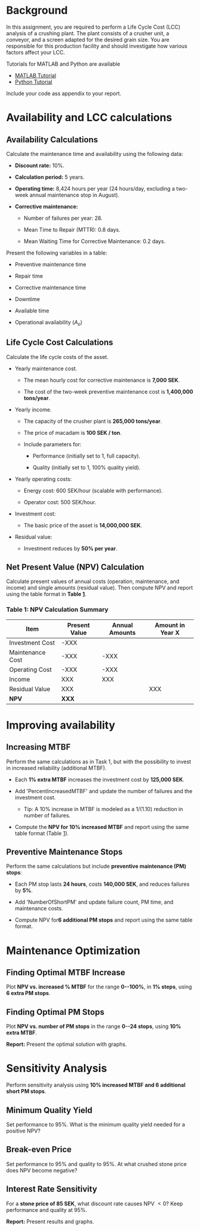 Background
==========

In this assignment, you are required to perform a Life Cycle Cost (LCC)
analysis of a crushing plant. The plant consists of a crusher unit, a
conveyor, and a screen adapted for the desired grain size. You are
responsible for this production facility and should investigate how
various factors affect your LCC.

Tutorials for MATLAB and Python are available
- [MATLAB Tutorial](../MATLAB/Maintenance_Cost_Analysis_MATLAB.md)  
- [Python Tutorial](../Python/Maintenance_Cost_Analysis_Python.md) 

Include your code ass appendix to your report.

Availability and LCC calculations
=================================

Availability Calculations
-------------------------

Calculate the maintenance time and availability using the following
data:

-   **Discount rate:** 10%.

-   **Calculation period:** 5 years.

-   **Operating time:** 8,424 hours per year (24 hours/day, excluding a
    two-week annual maintenance stop in August).

-   **Corrective maintenance:**

    -   Number of failures per year: 28.

    -   Mean Time to Repair (MTTR): 0.8 days.

    -   Mean Waiting Time for Corrective Maintenance: 0.2 days.

Present the following variables in a table:

-   Preventive maintenance time

-   Repair time

-   Corrective maintenance time

-   Downtime

-   Available time

-   Operational availability ($A_o$)

Life Cycle Cost Calculations
----------------------------

Calculate the life cycle costs of the asset.

-   Yearly maintenance cost.

    -   The mean hourly cost for corrective maintenance is **7,000
        SEK**.

    -   The cost of the two-week preventive maintenance cost is
        **1,400,000 tons/year**.

-   Yearly income.

    -   The capacity of the crusher plant is **265,000 tons/year**.

    -   The price of macadam is **100 SEK / ton**.

    -   Include parameters for:

        -   Performance (initially set to 1, full capacity).

        -   Quality (initially set to 1, 100% quality yield).

-   Yearly operating costs:

    -   Energy cost: 600 SEK/hour (scalable with performance).

    -   Operator cost: 500 SEK/hour.

-   Investment cost:

    -   The basic price of the asset is **14,000,000 SEK**.

-   Residual value:

    -   Investment reduces by **50% per year**.

Net Present Value (NPV) Calculation
-----------------------------------

Calculate present values of annual costs (operation, maintenance, and
income) and single amounts (residual value). Then compute NPV and report
using the table format in **Table [1](#NPVtable)**.

### **Table 1: NPV Calculation Summary** <a id="NPVtable"></a>

| **Item**          | **Present Value** | **Annual Amounts** | **Amount in Year X** |
|------------------|------------------|--------------------|----------------------|
| Investment Cost  | -XXX             |                    |                      |
| Maintenance Cost | -XXX             | -XXX               |                      |
| Operating Cost   | -XXX             | -XXX               |                     |
| Income          | XXX              | XXX                |                      |
| Residual Value  | XXX              |                    |  XXX                 |
| **NPV**          | **XXX**          |                    |                      |


Improving availability
======================

Increasing MTBF
---------------

Perform the same calculations as in Task 1, but with the possibility to
invest in increased reliability (additional MTBF).

-   Each **1% extra MTBF** increases the investment cost by **125,000
    SEK**.

-   Add 'PercentIncreasedMTBF' and update the number of failures and the
    investment cost.

    -   Tip: A 10% increase in MTBF is modeled as a $1/(1.10)$ reduction
        in number of failures.

-   Compute the **NPV for 10% increased MTBF** and report using the same table format (Table [1](#NPVtable)).

Preventive Maintenance Stops
----------------------------

Perform the same calculations but include **preventive maintenance (PM)
stops**:

-   Each PM stop lasts **24 hours**, costs **140,000 SEK**, and reduces
    failures by **5%**.

-   Add 'NumberOfShortPM' and update failure count, PM time, and
    maintenance costs.

-   Compute NPV for**6 additional PM stops** and report using the same table format.

Maintenance Optimization
========================

Finding Optimal MTBF Increase
-----------------------------

Plot **NPV vs. increased % MTBF** for the range **0--100%**, in **1%
steps**, using **6 extra PM stops**.

Finding Optimal PM Stops
------------------------

Plot **NPV vs. number of PM stops** in the range **0--24 stops**, using
**10% extra MTBF**.

**Report:** Present the optimal solution with graphs.

Sensitivity Analysis
====================

Perform sensitivity analysis using **10% increased MTBF and 6 additional short PM
stops**.

Minimum Quality Yield
---------------------

Set performance to 95%. What is the minimum quality yield needed
for a positive NPV?

Break-even Price
----------------

Set performance to 95% and quality to 95%. At what crushed stone
price does NPV become negative?

Interest Rate Sensitivity
-------------------------

For a **stone price of 85 SEK**, what discount rate causes NPV $<0$? Keep performance and quality at 95%.

**Report:** Present results and graphs.
